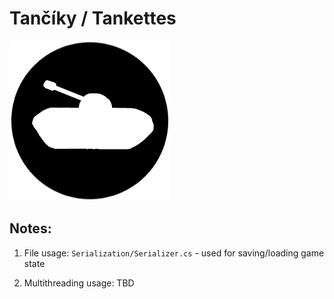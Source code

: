 # Tančíky / Tankettes

![Icon](Icon.bmp)


## Notes:

1. File usage: `Serialization/Serializer.cs` - used for saving/loading
game state

1. Multithreading usage: TBD
